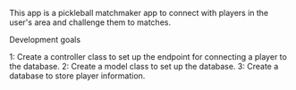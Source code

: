 This app is a pickleball matchmaker app to connect with players in the user's area and challenge them to matches.

Development goals

1: Create a controller class to set up the endpoint for connecting a player to the database.
2: Create a model class to set up the database.
3: Create a database to store player information.